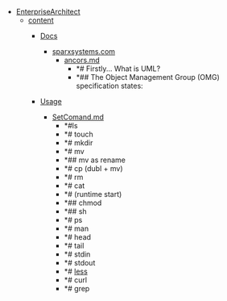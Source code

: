 - <a href = "E:\Node_projects\Node_Way\NBase\_Md\_Index\__Closer\_Uml\GUI\EnterpriseArchitect\cat.EnterpriseArchitect\dir.EnterpriseArchitect.md">EnterpriseArchitect</a>
    - <a href = "E:\Node_projects\Node_Way\NBase\_Md\_Index\__Closer\_Uml\GUI\EnterpriseArchitect\content\cat.content\dir.content.md">content</a>
        - <a href = "E:\Node_projects\Node_Way\NBase\_Md\_Index\__Closer\_Uml\GUI\EnterpriseArchitect\content\Docs\cat.Docs\dir.Docs.md">Docs</a>
            - <a href = "E:\Node_projects\Node_Way\NBase\_Md\_Index\__Closer\_Uml\GUI\EnterpriseArchitect\content\Docs\sparxsystems.com\cat.sparxsystems.com\dir.sparxsystems.com.md">sparxsystems.com</a>
                - <a href = "E:\Node_projects\Node_Way\NBase\_Md\_Index\__Closer\_Uml\GUI\EnterpriseArchitect\content\Docs\sparxsystems.com\ancors.md">ancors.md</a>
                    - *# Firstly... What is UML?
                    - *## The Object Management Group (OMG) specification states:
            
        
        - <a href = "E:\Node_projects\Node_Way\NBase\_Md\_Index\__Closer\_Uml\GUI\EnterpriseArchitect\content\Usage\cat.Usage\dir.Usage.md">Usage</a>
            - <a href = "E:\Node_projects\Node_Way\NBase\_Md\_Index\__Closer\_Uml\GUI\EnterpriseArchitect\content\Usage\SetComand.md">SetComand.md</a>
                - *#ls
                - *# touch
                - *# mkdir
                - *# mv
                - *## mv as rename
                - *# cp (dubl + mv)
                - *# rm 
                - *# cat
                - *# (runtime start)
                - *## chmod 
                - *## sh
                - *# ps
                - *# man 
                - *# head
                - *# tail 
                - *# stdin
                - *# stdout
                - *# [less](less/___setcomand.md)
                - *# curl
                - *# grep
        
    
